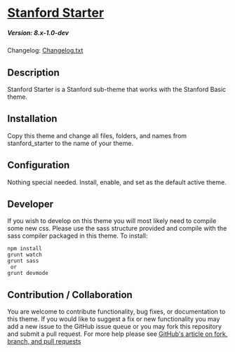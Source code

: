 # [Stanford Starter](https://github.com/SU-SWS/stanford_starter)
##### Version: 8.x-1.0-dev

Changelog: [Changelog.txt](CHANGELOG.txt)

Description
---

Stanford Starter is a Stanford sub-theme that works with the Stanford Basic theme.

Installation
---

Copy this theme and change all files, folders, and names from stanford_starter to the name of your theme.

Configuration
---

Nothing special needed. Install, enable, and set as the default active theme.

Developer
---

If you wish to develop on this theme you will most likely need to compile some new css. Please use the sass structure provided and compile with the sass compiler packaged in this theme. To install:

```
npm install
grunt watch
grunt sass
 or
grunt devmode
```

Contribution / Collaboration
---

You are welcome to contribute functionality, bug fixes, or documentation to this theme. If you would like to suggest a fix or new functionality you may add a new issue to the GitHub issue queue or you may fork this repository and submit a pull request. For more help please see [GitHub's article on fork, branch, and pull requests](https://help.github.com/articles/using-pull-requests)
